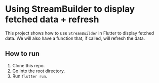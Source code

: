 
# Using StreamBuilder to display fetched data + refresh

This project shows how to use `StreamBuilder` in Flutter to display fetched data. We will also have a function that, if called, will refresh the data.

## How to run

1. Clone this repo.
2. Go into the root directory.
3. Run `flutter run`.

